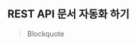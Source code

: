 ## REST API 문서 자동화 하기

> Blockquote

<!--stackedit_data:
eyJoaXN0b3J5IjpbLTE4OTc4MTg3OCwtNDgyNzk2OTMxLC00Nz
YzMjg2MThdfQ==
-->